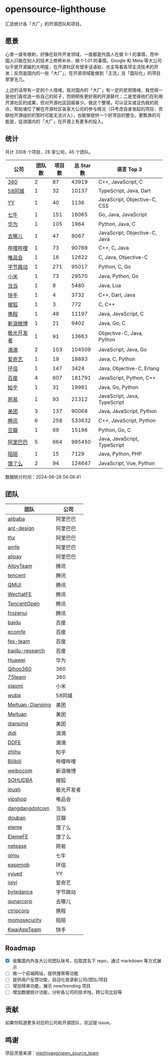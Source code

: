 # opensource-lighthouse

汇总统计各「大厂」的开源团队和项目。

## 愿景

心里一直有根刺，好像在软件开发领域，一直都是外国人在做 0-1 的事情，而中国人只能在别人的技术上修修补补，做 1-1.01 的事情。Google 和 Meta 等大公司似乎是开源届的大明星，在开源社区有很多话语权，也主导着各项主流技术的开发；反而是国内的一些「大厂」，在开源领域能做到「主流」且「国际化」的项目寥寥无几。

上述的话带有一定的个人情绪，我对国内的「大厂」有一定的悲观情绪，我觉得一是他们喜欢造一些自己的轮子，而明明有更好用的开源替代；二是觉得他们在利用开源社区的成果，但对开源社区回报甚少。做这个整理，可以证实或证伪我的观点，帮助诸位了解在开源社区各家大公司的参与情况（只考虑自身发起的项目，贡献给开源组织的暂时可能无法计入），也能够提供一个好项目的整合。更飘渺的可能是，促进国内的「大厂」在开源上有更多的投入。

## 统计

共计 3308 个项目，28 家公司，45 个团队。

| 公司 | 团队数 | 项目数 | 总 Star 数 | 语言 Top 3 |
| --- | --- | --- | --- | --- |
| [360](page/360.md) | 2 | 87 | 43919 | C++, JavaScript, C |
| [58同城](page/58同城.md) | 1 | 32 | 10137 | TypeScript, Java, Dart |
| [YY](page/YY.md) | 1 | 40 | 1136 | JavaScript, Objective-C, CSS |
| [七牛](page/七牛.md) | 1 | 151 | 16065 | Go, Java, JavaScript |
| [华为](page/华为.md) | 1 | 105 | 1964 | Python, Java, C |
| [去哪儿](page/去哪儿.md) | 1 | 47 | 8067 | JavaScript, Objective-C, Java |
| [哔哩哔哩](page/哔哩哔哩.md) | 1 | 73 | 90769 | C++, C, Java |
| [唯品会](page/唯品会.md) | 1 | 16 | 12622 | C, Java, Objective-C |
| [字节跳动](page/字节跳动.md) | 1 | 271 | 95017 | Python, C, Go |
| [小米](page/小米.md) | 1 | 73 | 29570 | Java, Python, Go |
| [当当](page/当当.md) | 1 | 8 | 5480 | Java, Lua |
| [快手](page/快手.md) | 1 | 4 | 3732 | C++, Dart, Java |
| [搜狐](page/搜狐.md) | 1 | 3 | 772 | C, C++ |
| [携程](page/携程.md) | 1 | 49 | 11197 | Java, JavaScript, C |
| [新浪微博](page/新浪微博.md) | 1 | 21 | 9402 | Java, Go, C |
| [极光开发者](page/极光开发者.md) | 1 | 91 | 13663 | Objective-C, Java, Python |
| [滴滴](page/滴滴.md) | 2 | 103 | 104509 | JavaScript, Java, Go |
| [爱奇艺](page/爱奇艺.md) | 1 | 19 | 19893 | Java, C, Python |
| [环信](page/环信.md) | 1 | 147 | 3424 | Java, Objective-C, Erlang |
| [百度](page/百度.md) | 4 | 607 | 181791 | JavaScript, Python, C++ |
| [知乎](page/知乎.md) | 1 | 31 | 19981 | Java, Go, Python |
| [网易](page/网易.md) | 1 | 93 | 21312 | JavaScript, Java, TypeScript |
| [美团](page/美团.md) | 3 | 137 | 90068 | Java, JavaScript, Python |
| [腾讯](page/腾讯.md) | 6 | 258 | 533632 | C++, JavaScript, Python |
| [豆瓣](page/豆瓣.md) | 1 | 69 | 15198 | Python, Go, C |
| [阿里巴巴](page/阿里巴巴.md) | 5 | 664 | 995450 | Java, JavaScript, TypeScript |
| [陌陌](page/陌陌.md) | 1 | 15 | 7129 | Java, Python, PHP |
| [饿了么](page/饿了么.md) | 2 | 94 | 124647 | JavaScript, Vue, Python |


数据统计时间：2024-06-28 04:08:41

## 团队

| 团队 | 公司 |
| --- | --- |
| [alibaba](https://github.com/alibaba) | 阿里巴巴 |
| [ant-design](https://github.com/ant-design) | 阿里巴巴 |
| [thx](https://github.com/thx) | 阿里巴巴 |
| [amfe](https://github.com/amfe) | 阿里巴巴 |
| [alipay](https://github.com/alipay) | 阿里巴巴 |
| [AlloyTeam](https://github.com/AlloyTeam) | 腾讯 |
| [tencent](https://github.com/tencent) | 腾讯 |
| [QMUI](https://github.com/QMUI) | 腾讯 |
| [WechatFE](https://github.com/WechatFE) | 腾讯 |
| [TencentOpen](https://github.com/TencentOpen) | 腾讯 |
| [frozenui](https://github.com/frozenui) | 腾讯 |
| [baidu](https://github.com/baidu) | 百度 |
| [ecomfe](https://github.com/ecomfe) | 百度 |
| [fex-team](https://github.com/fex-team) | 百度 |
| [baidu-research](https://github.com/baidu-research) | 百度 |
| [Huawei](https://github.com/Huawei) | 华为 |
| [Qihoo360](https://github.com/Qihoo360) | 360 |
| [75team](https://github.com/75team) | 360 |
| [xiaomi](https://github.com/xiaomi) | 小米 |
| [wuba](https://github.com/wuba) | 58同城 |
| [Meituan-Dianping](https://github.com/Meituan-Dianping) | 美团 |
| [Meituan](https://github.com/Meituan) | 美团 |
| [dianping](https://github.com/dianping) | 美团 |
| [didi](https://github.com/didi) | 滴滴 |
| [DDFE](https://github.com/DDFE) | 滴滴 |
| [zhihu](https://github.com/zhihu) | 知乎 |
| [Bilibili](https://github.com/Bilibili) | 哔哩哔哩 |
| [weibocom](https://github.com/weibocom) | 新浪微博 |
| [SOHUDBA](https://github.com/SOHUDBA) | 搜狐 |
| [jpush](https://github.com/jpush) | 极光开发者 |
| [vipshop](https://github.com/vipshop) | 唯品会 |
| [dangdangdotcom](https://github.com/dangdangdotcom) | 当当 |
| [douban](https://github.com/douban) | 豆瓣 |
| [eleme](https://github.com/eleme) | 饿了么 |
| [ElemeFE](https://github.com/ElemeFE) | 饿了么 |
| [netease](https://github.com/netease) | 网易 |
| [qiniu](https://github.com/qiniu) | 七牛 |
| [easemob](https://github.com/easemob) | 环信 |
| [yyued](https://github.com/yyued) | YY |
| [iqiyi](https://github.com/iqiyi) | 爱奇艺 |
| [bytedance](https://github.com/bytedance) | 字节跳动 |
| [qunarcorp](https://github.com/qunarcorp) | 去哪儿 |
| [ctripcorp](https://github.com/ctripcorp) | 携程 |
| [momosecurity](https://github.com/momosecurity) | 陌陌 |
| [KwaiAppTeam](https://github.com/KwaiAppTeam) | 快手 |


## Roadmap

- [x] 收集国内外各大公司团队账号，拉取其名下 repo，通过 markdown 等方式展示
- [ ] 做一个前端网站，提供搜索等功能
- [ ] 提供用户反馈功能，自动化收录新公司/团队/项目
- [ ] 增加榜单功能，展示 new/trending 项目
- [ ] 增加数据统计功能，分析各公司的技术栈，跨公司比较等

## 贡献

如果你知道更多对应的公司和开源团队，欢迎提 issue。

## 鸣谢

项目灵感来源：[niezhiyang/open_source_team](https://github.com/niezhiyang/open_source_team)